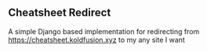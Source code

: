 Cheatsheet Redirect
---

A simple Django based implementation for redirecting from 
https://cheatsheet.koldfusion.xyz to my any site I want